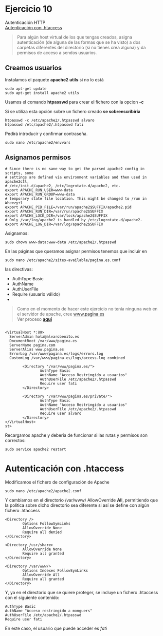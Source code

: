 # Ejercicio 10

Autenticación HTTP<br>
[Autenticación con .htaccess](#htaccess)

>  Para algún host virtual de los que tengas creados, asigna autenticación (de alguna de
las formas que se ha visto) a dos carpetas diferentes del directorio (si no tienes crea
alguna) y da permisos de acceso a sendos usuarios.

## Creamos usuarios

Instalamos el paquete **apache2 utils** si no lo está
~~~
sudo apt-get update
sudo apt-get install apache2 utils
~~~

Usamos el comando **htpasswd** para crear el fichero con la opcion **-c**

Si se utiliza esta opción sobre un fichero creado **se sobreescribiría**

~~~
htpasswd -c /etc/apache2/.htpasswd alvaro
htpasswd /etc/apache2/.htpasswd fati
~~~

Pedirá introducir y confirmar contraseña.

~~~
sudo nano /etc/apache2/envvars
~~~

## Asignamos permisos

~~~
# Since there is no sane way to get the parsed apache2 config in scripts, some
# settings are defined via environment variables and then used in apache2ctl,
# /etc/init.d/apache2, /etc/logrotate.d/apache2, etc.
export APACHE_RUN_USER=www-data
export APACHE_RUN_GROUP=www-data
# temporary state file location. This might be changed to /run in Wheezy+1
export APACHE_PID_FILE=/var/run/apache2$SUFFIX/apache2.pid
export APACHE_RUN_DIR=/var/run/apache2$SUFFIX
export APACHE_LOCK_DIR=/var/lock/apache2$SUFFIX
# Only /var/log/apache2 is handled by /etc/logrotate.d/apache2.
export APACHE_LOG_DIR=/var/log/apache2$SUFFIX

~~~

Asignamos:
~~~
sudo chown www-data:www-data /etc/apache2/.htpasswd
~~~

En las páginas que queramos asignar permisos tenemos que incluir en 
~~~
sudo nano /etc/apache2/sites-available/pagina.es.conf
~~~
las directivas:
- AuthType Basic
- AuthName
- AuthUserFile
- Require (usuario válido)
- 

>  Como en el momento de hacer este ejercicio no tenía ninguna web en el servidor de apache, cree www.pagina.es<br>
Ver proceso [**aquí**]()
>
~~~

<VirtualHost *:80>
  ServerAdmin hola@alvarobenito.es
  DocumentRoot /var/www/pagina.es
  ServerName pagina.com
  ServerAlias www.pagina.es
  ErrorLog /var/www/pagina.es/logs/errors.log
  CustomLog /var/www/pagina.es/logs/access.log combined

        <Directory "/var/www/pagina.es/">
                AuthType Basic
                AuthName "Acceso Restringido a usuarios"
                AuthUserFile /etc/apache2/.htpasswd
                Require user fati
        </Directory>

        <Directory "/var/www/pagina.es/private/">
                AuthType Basic
                AuthName "Acceso Restringido a usuarios"
                AuthUserFile /etc/apache2/.htpasswd
                Require user alvaro
        </Directory>
</VirtualHost>
st>
~~~

Recargamos apache y debería de funcionar si las rutas y permisos son correctos:
 
~~~
sudo service apache2 restart
~~~

<div id="htaccess"></div>

# Autenticación con .htaccess

Modificamos el fichero de configuración de Apache
~~~
sudo nano /etc/apache2/apache2.conf
~~~
Y cambiamos en el directorio /var/www/ AllowOverride **All**, permitiendo que la política sobre
dicho directorio sea diferente si así se define con algún fichero .htaccess

~~~
<Directory />
        Options FollowSymLinks
        AllowOverride None
        Require all denied
</Directory>

<Directory /usr/share>
        AllowOverride None
        Require all granted
</Directory>

<Directory /var/www/>
        Options Indexes FollowSymLinks
        AllowOverride All
        Require all granted
</Directory>
~~~
Y, ya en el directorio que se quiere proteger, se incluye un fichero .htaccess con el
siguiente contenido:

~~~
AuthType Basic
AuthName "Acceso restringido a monguers"
AuthUserFile /etc/apache2/.htpasswd
Require user fati
~~~

En este caso, el usuario que puede acceder es *fati*





